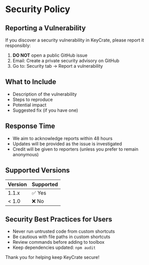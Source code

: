 # Security Policy

## Reporting a Vulnerability

If you discover a security vulnerability in KeyCrate, please report it responsibly:

1. **DO NOT** open a public GitHub issue
2. Email: Create a private security advisory on GitHub
3. Go to: Security tab → Report a vulnerability

## What to Include

- Description of the vulnerability
- Steps to reproduce
- Potential impact
- Suggested fix (if you have one)

## Response Time

- We aim to acknowledge reports within 48 hours
- Updates will be provided as the issue is investigated
- Credit will be given to reporters (unless you prefer to remain anonymous)

## Supported Versions

| Version | Supported          |
| ------- | ------------------ |
| 1.1.x   | ✅ Yes             |
| < 1.0   | ❌ No              |

## Security Best Practices for Users

- Never run untrusted code from custom shortcuts
- Be cautious with file paths in custom shortcuts
- Review commands before adding to toolbox
- Keep dependencies updated: `npm audit`

Thank you for helping keep KeyCrate secure!
